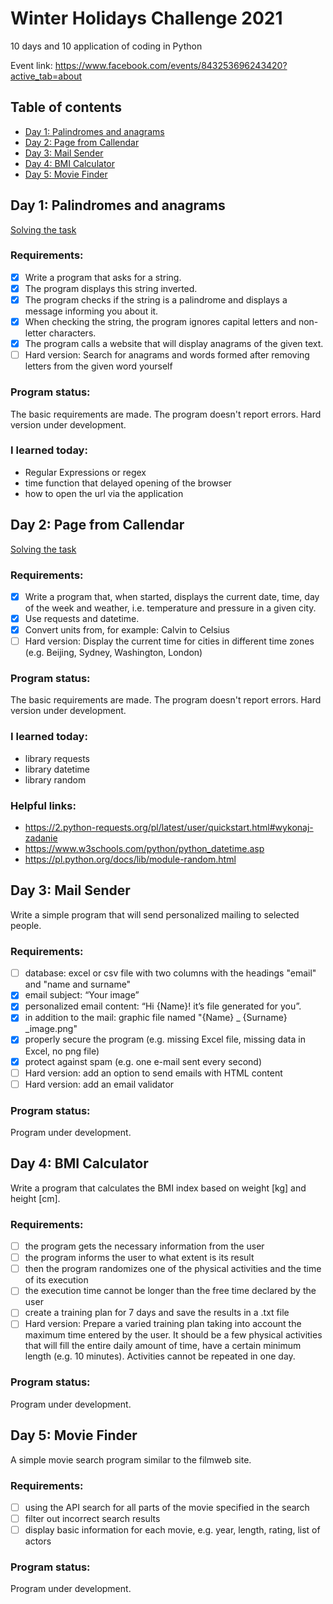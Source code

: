 # Winter Holidays Challenge 2021
10 days and 10 application of coding in Python

Event link: https://www.facebook.com/events/843253696243420?active_tab=about

## Table of contents

* [Day 1: Palindromes and anagrams](https://github.com/demensiss/winter-holidays-challenge/blob/master/README.md#day-1-palindromes-and-anagrams)
* [Day 2: Page from Callendar](https://github.com/demensiss/winter-holidays-challenge/blob/master/README.md#day-2-page-from-callendar)
* [Day 3: Mail Sender](https://github.com/demensiss/winter-holidays-challenge#day-3-mail-sender)
* [Day 4: BMI Calculator](https://github.com/demensiss/winter-holidays-challenge#day-4-bmi-calculator)
* [Day 5: Movie Finder](https://github.com/demensiss/winter-holidays-challenge/blob/master/README.md#day-5-movie-finder)

## Day 1: Palindromes and anagrams

[Solving the task](https://github.com/demensiss/winter-holidays-challenge/blob/master/palindrom-and-anagram.py)

### Requirements:

* [x] Write a program that asks for a string.
* [x] The program displays this string inverted.
* [x] The program checks if the string is a palindrome and displays a message informing you about it.
* [x] When checking the string, the program ignores capital letters and non-letter characters.
* [x] The program calls a website that will display anagrams of the given text.
* [ ] Hard version: Search for anagrams and words formed after removing letters from the given word yourself

### Program status:

The basic requirements are made. The program doesn't report errors. 
Hard version under development.

### I learned today:

* Regular Expressions or regex
* time function that delayed opening of the browser
* how to open the url via the application

## Day 2: Page from Callendar

[Solving the task](https://github.com/demensiss/winter-holidays-challenge/blob/master/page-from-callendar.py)

### Requirements:

* [x] Write a program that, when started, displays the current date, time, day of the week and weather, i.e. temperature and pressure in a given city.
* [x] Use requests and datetime.
* [x] Convert units from, for example: Calvin to Celsius
* [ ] Hard version: Display the current time for cities in different time zones (e.g. Beijing, Sydney, Washington, London)

### Program status:

The basic requirements are made. The program doesn't report errors. 
Hard version under development.

### I learned today:

* library requests
* library datetime
* library random

### Helpful links:

* https://2.python-requests.org/pl/latest/user/quickstart.html#wykonaj-zadanie
* https://www.w3schools.com/python/python_datetime.asp
* https://pl.python.org/docs/lib/module-random.html

## Day 3: Mail Sender

Write a simple program that will send personalized mailing to selected people.

### Requirements:

* [ ] database: excel or csv file with two columns with the headings "email" and "name and surname"
* [x] email subject: “Your image”
* [x] personalized email content: “Hi {Name}! it’s file generated for you”.
* [x] in addition to the mail: graphic file named "{Name} _ {Surname} _image.png"
* [x] properly secure the program (e.g. missing Excel file, missing data in Excel, no png file)
* [x] protect against spam (e.g. one e-mail sent every second)
* [ ] Hard version: add an option to send emails with HTML content
* [ ] Hard version: add an email validator

### Program status:

Program under development.

## Day 4: BMI Calculator

Write a program that calculates the BMI index based on weight [kg] and height [cm].

### Requirements:

* [ ] the program gets the necessary information from the user
* [ ] the program informs the user to what extent is its result
* [ ] then the program randomizes one of the physical activities and the time of its execution
* [ ] the execution time cannot be longer than the free time declared by the user
* [ ] create a training plan for 7 days and save the results in a .txt file
* [ ] Hard version: Prepare a varied training plan taking into account the maximum time entered by the user. It should be a few physical activities that will fill the entire daily amount of time, have a certain minimum length (e.g. 10 minutes). Activities cannot be repeated in one day.

### Program status:

Program under development.

## Day 5: Movie Finder

A simple movie search program similar to the filmweb site.

### Requirements:

* [ ] using the API search for all parts of the movie specified in the search
* [ ] filter out incorrect search results
* [ ] display basic information for each movie, e.g. year, length, rating, list of actors

### Program status:

Program under development.
